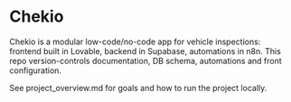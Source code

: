 # Chekio

Chekio is a modular low-code/no-code app for vehicle inspections: frontend built in Lovable, backend in Supabase, automations in n8n. This repo version-controls documentation, DB schema, automations and front configuration.

See project_overview.md for goals and how to run the project locally.